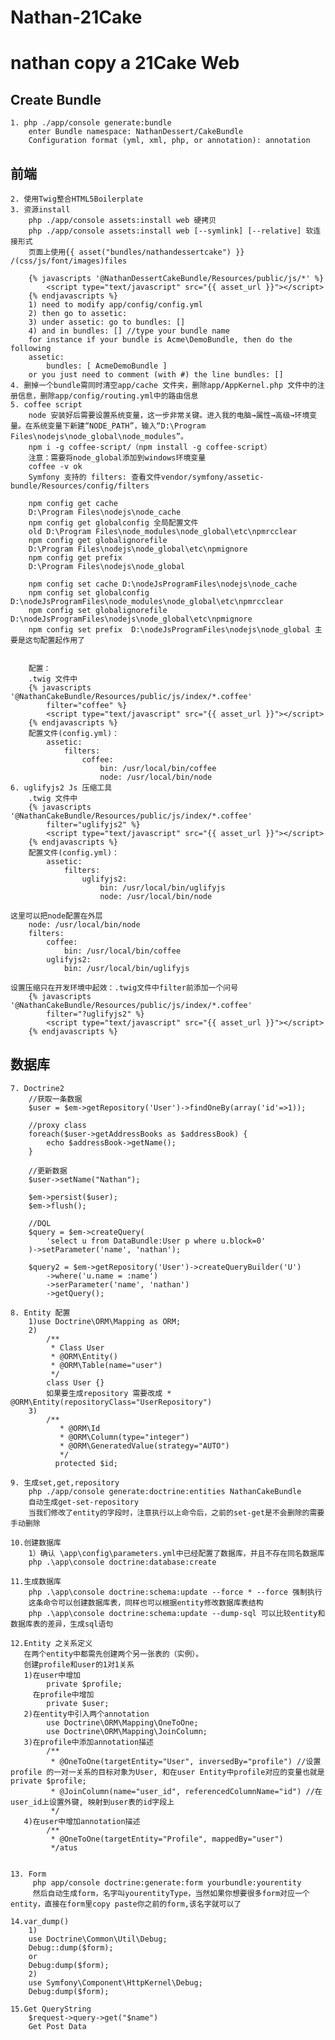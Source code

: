 # Nathan-21Cake
nathan copy a 21Cake Web
=======================================

Create Bundle
---------------------------------------
    1. php ./app/console generate:bundle
        enter Bundle namespace: NathanDessert/CakeBundle
        Configuration format (yml, xml, php, or annotation): annotation
前端
----------------------------------
    2. 使用Twig整合HTML5Boilerplate
    3. 资源install
        php ./app/console assets:install web 硬拷贝
        php ./app/console assets:install web [--symlink] [--relative] 软连接形式
        页面上使用{{ asset("bundles/nathandessertcake") }} /(css/js/font/images)files

        {% javascripts '@NathanDessertCakeBundle/Resources/public/js/*' %}
            <script type="text/javascript" src="{{ asset_url }}"></script>
        {% endjavascripts %}
        1) need to modify app/config/config.yml
        2) then go to assetic:
        3) under assetic: go to bundles: []
        4) and in bundles: [] //type your bundle name
        for instance if your bundle is Acme\DemoBundle, then do the following
        assetic:
            bundles: [ AcmeDemoBundle ]
        or you just need to comment (with #) the line bundles: []
    4. 删掉一个bundle需同时清空app/cache 文件夹，删除app/AppKernel.php 文件中的注册信息，删除app/config/routing.yml中的路由信息
    5. coffee script
        node 安装好后需要设置系统变量，这一步非常关键。进入我的电脑→属性→高级→环境变量。在系统变量下新建“NODE_PATH”，输入“D:\Program Files\nodejs\node_global\node_modules”。
        npm i -g coffee-script/（npm install -g coffee-script）
        注意：需要将node_global添加到windows环境变量
        coffee -v ok
        Symfony 支持的 filters: 查看文件vendor/symfony/assetic-bundle/Resources/config/filters

        npm config get cache
        D:\Program Files\nodejs\node_cache
        npm config get globalconfig 全局配置文件
        old D:\Program Files\node_modules\node_global\etc\npmrcclear
        npm config get globalignorefile
        D:\Program Files\nodejs\node_global\etc\npmignore
        npm config get prefix
        D:\Program Files\nodejs\node_global

        npm config set cache D:\nodeJsProgramFiles\nodejs\node_cache
        npm config set globalconfig D:\nodeJsProgramFiles\node_modules\node_global\etc\npmrcclear
        npm config set globalignorefile  D:\nodeJsProgramFiles\nodejs\node_global\etc\npmignore
        npm config set prefix  D:\nodeJsProgramFiles\nodejs\node_global 主要是这句配置起作用了


        配置：
        .twig 文件中
        {% javascripts '@NathanCakeBundle/Resources/public/js/index/*.coffee'
            filter="coffee" %}
            <script type="text/javascript" src="{{ asset_url }}"></script>
        {% endjavascripts %}
        配置文件(config.yml)：
            assetic:
                filters:
                    coffee:
                        bin: /usr/local/bin/coffee
                        node: /usr/local/bin/node
    6. uglifyjs2 Js 压缩工具
        .twig 文件中
        {% javascripts '@NathanCakeBundle/Resources/public/js/index/*.coffee'
            filter="uglifyjs2" %}
            <script type="text/javascript" src="{{ asset_url }}"></script>
        {% endjavascripts %}
        配置文件(config.yml)：
            assetic:
                filters:
                    uglifyjs2:
                        bin: /usr/local/bin/uglifyjs
                        node: /usr/local/bin/node

    这里可以把node配置在外层
        node: /usr/local/bin/node
        filters:
            coffee:
                bin: /usr/local/bin/coffee
            uglifyjs2:
                bin: /usr/local/bin/uglifyjs

    设置压缩只在开发环境中起效：.twig文件中filter前添加一个问号
        {% javascripts '@NathanCakeBundle/Resources/public/js/index/*.coffee'
            filter="?uglifyjs2" %}
            <script type="text/javascript" src="{{ asset_url }}"></script>
        {% endjavascripts %}


数据库
--------------------------------------
    7. Doctrine2
        //获取一条数据
        $user = $em->getRepository('User')->findOneBy(array('id'=>1));

        //proxy class
        foreach($user->getAddressBooks as $addressBook) {
            echo $addressBook->getName();
        }

        //更新数据
        $user->setName("Nathan");

        $em->persist($user);
        $em->flush();

        //DQL
        $query = $em->createQuery(
            'select u from DataBundle:User p where u.block=0'
        )->setParameter('name', 'nathan');

        $query2 = $em->getRepository('User')->createQueryBuilder('U')
            ->where('u.name = :name')
            ->serParameter('name', 'nathan')
            ->getQuery();

    8. Entity 配置
        1)use Doctrine\ORM\Mapping as ORM;
        2)
            /**
             * Class User
             * @ORM\Entity()
             * @ORM\Table(name="user")
             */
            class User {}
            如果要生成repository 需要改成 * @ORM\Entity(repositoryClass="UserRepository")
        3)
            /**
               * @ORM\Id
               * @ORM\Column(type="integer")
               * @ORM\GeneratedValue(strategy="AUTO")
               */
              protected $id;

    9. 生成set,get,repository
        php ./app/console generate:doctrine:entities NathanCakeBundle
        自动生成get-set-repository
        当我们修改了entity的字段时，注意执行以上命令后，之前的set-get是不会删除的需要手动删除

    10.创建数据库
        1）确认 \app\config\parameters.yml中已经配置了数据库，并且不存在同名数据库
        php .\app\console doctrine:database:create

    11.生成数据库
        php .\app\console doctrine:schema:update --force * --force 强制执行
        这条命令可以创建数据库表，同样也可以根据entity修改数据库表结构
        php .\app\console doctrine:schema:update --dump-sql 可以比较entity和数据库表的差异，生成sql语句

    12.Entity 之关系定义
       在两个entity中都需先创建两个另一张表的（实例）。
       创建profile和user的1对1关系
       1)在user中增加
            private $profile;
         在profile中增加
            private $user;
       2)在entity中引入两个annotation
            use Doctrine\ORM\Mapping\OneToOne;
            use Doctrine\ORM\Mapping\JoinColumn;
       3)在profile中添加annotation描述
            /**
             * @OneToOne(targetEntity="User", inversedBy="profile") //设置 profile 的一对一关系的目标对象为User, 和在user Entity中profile对应的变量也就是private $profile;
             * @JoinColumn(name="user_id", referencedColumnName="id") //在user_id上设置外键, 映射到user表的id字段上
             */
       4)在user中增加annotation描述
            /**
             * @OneToOne(targetEntity="Profile", mappedBy="user")
             */atus


    13. Form
         php app/console doctrine:generate:form yourbundle:yourentity
         然后自动生成form，名字叫yourentityType，当然如果你想要很多form对应一个entity，直接在form里copy paste你之前的form,该名字就可以了

    14.var_dump()
        1)
        use Doctrine\Common\Util\Debug;
        Debug::dump($form);
        or
        Debug:dump($form);
        2)
        use Symfony\Component\HttpKernel\Debug;
        Debug:dump($form);

    15.Get QueryString
        $request->query->get("$name")
        Get Post Data











